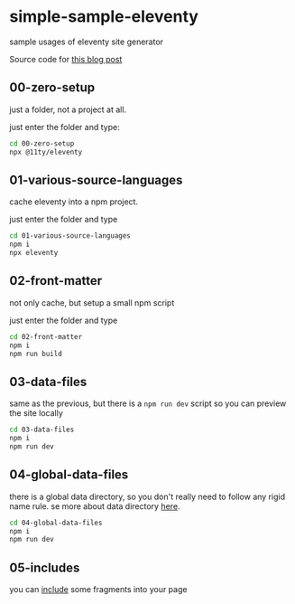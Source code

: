 # simple-sample-eleventy

sample usages of eleventy site generator

Source code
for [this blog post](https://sombriks.com/blog/0042-getting-started-with-eleventy/)

## 00-zero-setup

just a folder, not a project at all.

just enter the folder and type:

```bash
cd 00-zero-setup
npx @11ty/eleventy
```

## 01-various-source-languages

cache eleventy into a npm project.

just enter the folder and type

```bash
cd 01-various-source-languages
npm i
npx eleventy
```

## 02-front-matter

not only cache, but setup a small npm script

just enter the folder and type

```bash
cd 02-front-matter
npm i
npm run build
```

## 03-data-files

same as the previous, but there is a `npm run dev` script so you can preview the
site locally

```bash
cd 03-data-files
npm i
npm run dev
```

## 04-global-data-files

there is a global data directory, so you don't really need to follow any rigid
name rule. se more about data
directory [here](https://www.11ty.dev/docs/data-global/).

```bash
cd 04-global-data-files
npm i
npm run dev
```

## 05-includes

you can [include](https://www.11ty.dev/docs/config/#directory-for-includes) some
fragments into your page


